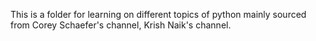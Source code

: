 This is a folder for learning on different topics of python mainly sourced from Corey Schaefer's channel, Krish Naik's channel.